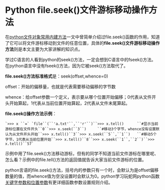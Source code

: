 # Python file.seek()文件游标移动操作方法

在[python文件对象常用内建方法](http://www.iplaypy.com/sys/s107.html)一文中曾简单介绍过file.seek()函数的作用，知道了它可以将文件游标移动到文件的任意位置，具体的**file.seek()文件游标移动操作方法**则是本文主要为大家讲解的知识点。

学过C语言的人看到python的seek()方法，一定会想到C语言中的fseek()方法。在python语言中没有fseek()方法，因为它被seek()方法取代了。

**file.seek()方法标准格式**是：seek(offset,whence=0)

offset：开始的偏移量，也就是代表需要移动偏移的字节数

whence：给offset参数一个定义，表示要从哪个位置开始偏移；0代表从文件开头开始算起，1代表从当前位置开始算起，2代表从文件末尾算起。

**file.seek()操作方法示例**：

```
`>>> x ``=` `file``(``'a.txt'``,``'r'``)``>>> x.tell()      ``#显示当前游标位置在文件开头``0``>>> x.seek(``3``)     ``#移动3个字节，whence没有设置默认为从文件开头开始``>>> x.tell()``3``>>> x.seek(``5``,``1``)   ``#移动5个字节，1代表从当前位置开始``>>> x.tell()``8``>>> x.seek(``1``,``2``)``>>> x.tell()``57`
```

示例中用了file.seek()方法移动游标，但有的同学不知道当前文件游标在哪里呢、怎么看？示例中的file.tell()方法的返回值就告诉大家当前文件游标的位置。

python言语的file.seek()方法，括号内的参数只有一个时，会默认为是offset偏移数量的值，而whence值为空没设置时会默认为0。python学习玩蛇网python函数[关键字参数和位置参数](http://www.iplaypy.com/jinjie/jj130.html)有更详细函数参数设置规则介绍。